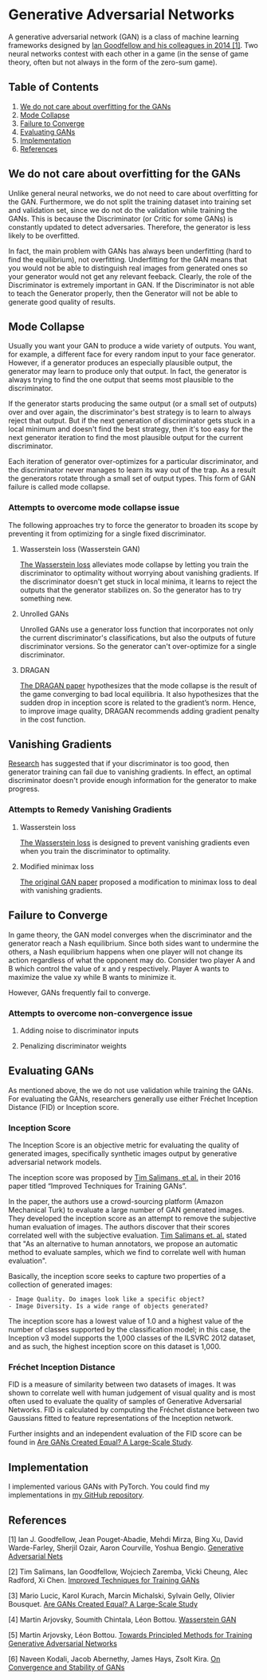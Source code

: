 # Generative Adversarial Networks

A generative adversarial network (GAN) is a class of machine learning frameworks designed by [Ian Goodfellow and his colleagues in 2014 [1]](https://arxiv.org/abs/1406.2661). Two neural networks contest with each other in a game (in the sense of game theory, often but not always in the form of the zero-sum game).

## Table of Contents

1. [We do not care about overfitting for the GANs](#we-do-not-care-about-overfitting-for-the-gans)
2. [Mode Collapse](#mode-collapse)
3. [Failure to Converge](#failure-to-converge)
4. [Evaluating GANs](#evaluating-gans)
5. [Implementation](#implementation)
6. [References](#references)

## We do not care about overfitting for the GANs

Unlike general neural networks, we do not need to care about overfitting for the GAN. Furthermore, we do not split the training dataset into training set and validation set, since we do not do the validation while training the GANs. This is because the Discriminator (or Critic for some GANs) is constantly updated to detect adversaries. Therefore, the generator is less likely to be overfitted.

In fact, the main problem with GANs has always been underfitting (hard to find the equilibrium), not overfitting. Underfitting for the GAN means that you would not be able to distinguish real images from generated ones so your generator would not get any relevant feeback. Clearly, the role of the Discriminator is extremely important in GAN. If the Discriminator is not able to teach the Generator properly, then the Generator will not be able to generate good quality of results.

## Mode Collapse

Usually you want your GAN to produce a wide variety of outputs. You want, for example, a different face for every random input to your face generator. However, if a generator produces an especially plausible output, the generator may learn to produce only that output. In fact, the generator is always trying to find the one output that seems most plausible to the discriminator.

If the generator starts producing the same output (or a small set of outputs) over and over again, the discriminator's best strategy is to learn to always reject that output. But if the next generation of discriminator gets stuck in a local minimum and doesn't find the best strategy, then it's too easy for the next generator iteration to find the most plausible output for the current discriminator.

Each iteration of generator over-optimizes for a particular discriminator, and the discriminator never manages to learn its way out of the trap. As a result the generators rotate through a small set of output types. This form of GAN failure is called mode collapse.

### Attempts to overcome mode collapse issue

The following approaches try to force the generator to broaden its scope by preventing it from optimizing for a single fixed discriminator.

1. Wasserstein loss (Wasserstein GAN)

    [The Wasserstein loss](https://arxiv.org/abs/1701.07875) alleviates mode collapse by letting you train the discriminator to optimality without worrying about vanishing gradients. If the discriminator doesn't get stuck in local minima, it learns to reject the outputs that the generator stabilizes on. So the generator has to try something new.

2. Unrolled GANs

    Unrolled GANs use a generator loss function that incorporates not only the current discriminator's classifications, but also the outputs of future discriminator versions. So the generator can't over-optimize for a single discriminator.

3. DRAGAN

    [The DRAGAN paper](https://arxiv.org/abs/1705.07215) hypothesizes that the mode collapse is the result of the game converging to bad local equilibria. It also hypothesizes that the sudden drop in inception score is related to the gradient’s norm. Hence, to improve image quality, DRAGAN recommends adding gradient penalty in the cost function.

## Vanishing Gradients

[Research](https://arxiv.org/abs/1701.04862) has suggested that if your discriminator is too good, then generator training can fail due to vanishing gradients. In effect, an optimal discriminator doesn't provide enough information for the generator to make progress.

### Attempts to Remedy Vanishing Gradients

1. Wasserstein loss

    [The Wasserstein loss](https://arxiv.org/abs/1701.07875) is designed to prevent vanishing gradients even when you train the discriminator to optimality.

2. Modified minimax loss

    [The original GAN paper](https://arxiv.org/abs/1406.2661) proposed a modification to minimax loss to deal with vanishing gradients.

## Failure to Converge

In game theory, the GAN model converges when the discriminator and the generator reach a Nash equilibrium. Since both sides want to undermine the others, a Nash equilibrium happens when one player will not change its action regardless of what the opponent may do. Consider two player A and B which control the value of x and y respectively. Player A wants to maximize the value xy while B wants to minimize it.

However, GANs frequently fail to converge.

### Attempts to overcome non-convergence issue

1. Adding noise to discriminator inputs

2. Penalizing discriminator weights

## Evaluating GANs

As mentioned above, the we do not use validation while training the GANs. For evaluating the GANs, researchers generally use either Fréchet Inception Distance (FID) or Inception score.

### Inception Score

The Inception Score is an objective metric for evaluating the quality of generated images, specifically synthetic images output by generative adversarial network models.

The inception score was proposed by [Tim Salimans, et al.](https://arxiv.org/abs/1606.03498) in their 2016 paper titled “Improved Techniques for Training GANs”.

In the paper, the authors use a crowd-sourcing platform (Amazon Mechanical Turk) to evaluate a large number of GAN generated images. They developed the inception score as an attempt to remove the subjective human evaluation of images. The authors discover that their scores correlated well with the subjective evaluation. [Tim Salimans et. al.](https://arxiv.org/abs/1606.03498) stated that "As an alternative to human annotators, we propose an automatic method to evaluate samples, which we find to correlate well with human evaluation".

Basically, the inception score seeks to capture two properties of a collection of generated images:

    - Image Quality. Do images look like a specific object?
    - Image Diversity. Is a wide range of objects generated?

The inception score has a lowest value of 1.0 and a highest value of the number of classes supported by the classification model; in this case, the Inception v3 model supports the 1,000 classes of the ILSVRC 2012 dataset, and as such, the highest inception score on this dataset is 1,000.

### Fréchet Inception Distance

FID is a measure of similarity between two datasets of images. It was shown to correlate well with human judgement of visual quality and is most often used to evaluate the quality of samples of Generative Adversarial Networks. FID is calculated by computing the Fréchet distance between two Gaussians fitted to feature representations of the Inception network.

Further insights and an independent evaluation of the FID score can be found in [Are GANs Created Equal? A Large-Scale Study](https://arxiv.org/abs/1711.10337).

## Implementation

I implemented various GANs with PyTorch. You could find my implementations in [my GitHub repository](https://github.com/YeonwooSung/GAN_Implementation).

## References

[1] Ian J. Goodfellow, Jean Pouget-Abadie, Mehdi Mirza, Bing Xu, David Warde-Farley, Sherjil Ozair, Aaron Courville, Yoshua Bengio. [Generative Adversarial Nets](https://arxiv.org/abs/1406.2661)

[2] Tim Salimans, Ian Goodfellow, Wojciech Zaremba, Vicki Cheung, Alec Radford, Xi Chen. [Improved Techniques for Training GANs](https://arxiv.org/abs/1606.03498)

[3] Mario Lucic, Karol Kurach, Marcin Michalski, Sylvain Gelly, Olivier Bousquet. [Are GANs Created Equal? A Large-Scale Study](https://arxiv.org/abs/1711.10337)

[4] Martin Arjovsky, Soumith Chintala, Léon Bottou. [Wasserstein GAN](https://arxiv.org/abs/1701.07875)

[5] Martin Arjovsky, Léon Bottou. [Towards Principled Methods for Training Generative Adversarial Networks](https://arxiv.org/abs/1701.04862)

[6] Naveen Kodali, Jacob Abernethy, James Hays, Zsolt Kira. [On Convergence and Stability of GANs](https://arxiv.org/abs/1705.07215)
